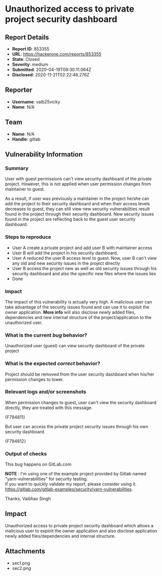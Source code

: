 # Unauthorized access to private project security dashboard

## Report Details
- **Report ID**: 853355
- **URL**: https://hackerone.com/reports/853355
- **State**: Closed
- **Severity**: medium
- **Submitted**: 2020-04-19T09:30:11.064Z
- **Disclosed**: 2020-11-21T02:22:48.276Z

## Reporter
- **Username**: vaib25vicky
- **Name**: N/A

## Team
- **Name**: N/A
- **Handle**: gitlab

## Vulnerability Information
### Summary

User with guest permissions can't view security dashboard of the private project. However, this is not applied when user permission changes from maintainer to guest. 

As a result, if user was previously a maintainer in the project he/she can add the project to their security dashboard and when their access levels decreases to guest, they can still view new security vulnerabilities result found in the project through their security dashboard. New security issues found in the project are reflecting back to the guest user security dashboard.


### Steps to reproduce

*  User A create a private project and add user B with maintainer access
* User B will add the project in his security dashboard.
* User A reduced the user B access level to guest. Now, user B can't view any old and new security issues in the project directly
* User B access the project new as well as old security issues through his security dashboard and also the specific new files where the issues lies
* Done

### Impact

The impact of this vulnerability is actually very high. A malicious user can take advantage of the security issues found and can use it to exploit the owner application.  **More info** will also disclose newly added files, dependencies and new internal structure of the project/application to the unauthorized user.


### What is the current *bug* behavior?

Unauthorized user (guest) can view security dashboard of the private project

### What is the expected *correct* behavior?

Project should be removed from the user security dashboard when his/her permission changes to lower.

### Relevant logs and/or screenshots

When permission changes to guest, user can't view the security dashboard directly, they are treated with this message.

{F794811}

But user can access the private project security issues through his own security dashboard.

{F794812}

### Output of checks

This bug happens on GitLab.com

**NOTE** : I'm using one of the example project provided by Gitlab named "yarn-vulnerabilities" for security testing.  
If you want to quickly validate my report, please consider using it.  https://gitlab.com/gitlab-examples/security/yarn-vulnerabilities. 



Thanks,
Vaibhav Singh

## Impact

Unauthorized access to private project security dashboard which allows a malicious user to exploit the owner application and also disclose application newly added files/dependencies and internal structure.

## Attachments
- sec1.png
- sec2.png
